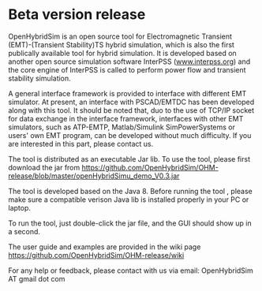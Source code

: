 # Beta version release
OpenHybridSim is an open source tool for Electromagnetic Transient (EMT)-(Transient Stability)TS hybrid simulation, which is also the first publically available tool for hybrid simulation. It is developed based on another open source simulation software InterPSS (www.interpss.org) and the core engine of InterPSS is called to perform power flow and transient stability simulation. 

A general interface framework is provided to interface with different EMT simulator. At present, an interface with PSCAD/EMTDC has been developed along with this tool. It should be noted that, duo to the use of TCP/IP socket for data exchange in the interface framework,  interfaces with other EMT simulators, such as ATP-EMTP, Matlab/Simulink SimPowerSystems or users' own EMT program, can be developed without much difficulty. If you are interested in this part, please contact us.

The tool is distributed as an executable Jar lib. To use the tool, please first download the jar from https://github.com/OpenHybridSim/OHM-release/blob/master/openHybridSimu_demo_V0.3.jar

The tool is developed based on the Java 8. Before running the tool , please make sure a compatible verison Java lib is installed properly in your PC or laptop.

To run the tool, just double-click the jar file, and the GUI should show up in a second.

The user guide and examples are provided in the wiki page
https://github.com/OpenHybridSim/OHM-release/wiki

For any help or feedback, please contact with us via email: OpenHybridSim AT gmail dot com
